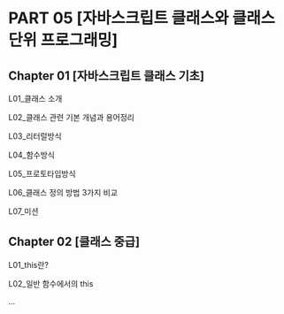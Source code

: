 # PART 05 [자바스크립트 클래스와 클래스 단위 프로그래밍]

## Chapter 01 [자바스크립트 클래스 기초]

L01_클래스 소개

L02_클래스 관련 기본 개념과 용어정리

L03_리터럴방식

L04_함수방식

L05_프로토타입방식

L06_클래스 정의 방법 3가지 비교

L07_미션



## Chapter 02 [클래스 중급]

L01_this란?

L02_일반 함수에서의 this

...